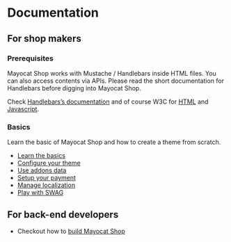 <!--
  layout: documentation
  title: Documentation
  -->

Documentation
=============

For shop makers
---------------

### Prerequisites

Mayocat Shop works with Mustache / Handlebars inside HTML files. You can also access contents via APIs. Please read the short documentation for Handlebars before digging into Mayocat Shop.  <br>

Check <a target="_blank" href="http://handlebarsjs.com/">Handlebars’s documentation</a> and of course W3C for <a target="_blank" href="http://www.w3.org/html/">HTML</a> and <a target="_blank" href="http://www.w3.org/standards/techs/js#w3c_all">Javascript</a>.

### Basics

Learn the basic of Mayocat Shop and how to create a theme from scratch.

- [Learn the basics](/documentation/basics)
- [Configure your theme](/documentation/theme)
- [Use addons data](/documentation/addons)
- [Setup your payment](/documentation/payments)
- [Manage localization](/documentation/localization)
- [Play with SWAG](/documentation/swag)

For back-end developers
-----------------------

- Checkout how to [build Mayocat Shop](/building-guide)